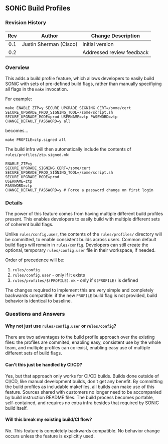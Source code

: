 ## SONiC Build Profiles

### Revision History

| Rev | Author                 | Change Description          |
|:---:|:----------------------:|-----------------------------|
| 0.1 | Justin Sherman (Cisco) | Initial version             |
| 0.2 |                        | Addressed review feedback   |

### Overview

This adds a build profile feature, which allows developers to easily build SONiC with sets of pre-defined build flags, rather than manually specifiying all flags in the `make` invocation. 

For example:

```
make ENABLE_ZTP=y SECURE_UPGRADE_SIGNING_CERT=/some/cert SECURE_UPGRADE_PROD_SIGNING_TOOL=/some/script.sh SECURE_UPGRADE_MODE=prod USERNAME=ztp PASSWORD=ztp CHANGE_DEFAULT_PASSWORD=y all
```

becomes...

```
make PROFILE=ztp.signed all
```

The build infra will then automatically include the contents of `rules/profiles/ztp.signed.mk`:

```make
ENABLE_ZTP=y
SECURE_UPGRADE_SIGNING_CERT=/some/cert
SECURE_UPGRADE_PROD_SIGNING_TOOL=/some/script.sh
SECURE_UPGRADE_MODE=prod
USERNAME=ztp
PASSWORD=ztp
CHANGE_DEFAULT_PASSWORD=y # Force a password change on first login
```

### Details

The power of this feature comes from having multiple different build profiles present. This enables developers to easily build with multiple different sets of coherent build flags.

Unlike `rules/config.user`, the contents of the `rules/profiles/` directory will be committed, to enable consistent builds across users.
Common default build flags will remain in `rules/config`. Developers can still create the optional, temporary `rules/config.user` file in their workspace, if needed.

Order of precedence will be:

1. `rules/config`
2. `rules/config.user` - only if it exists
3. `rules/profiles/$(PROFILE).mk` - only if `$(PROFILE)` is defined

The changes required to implement this are very simple and completely backwards compatible: if the new `PROFILE` build flag is not provided, build behavior is identical to baseline.

### Questions and Answers

#### Why not just use `rules/config.user` or `rules/config`?

There are two advantages to the build profile approach over the existing files: the profiles are commited, enabling easy, consistent use by the whole team, and multiple profiles can co-exist, enabling easy use of multiple different sets of build flags.

#### Can't this just be handled by CI/CD?

Yes, but that approach only works for CI/CD builds. Builds done outside of CI/CD, like manual development builds, don't get any benefit. By committing the build profiles as includable makefiles, all builds can make use of this feature. Sources shared with customers no longer need to be accompanied by build instruction README files. The build process becomes portable, self-contained, and requires no extra infra besides that required by SONiC build itself.

#### Will this break my existing build/CI flow?

No. This feature is completely backwards compatible. No behavior change occurs unless the feature is explicitly used.

